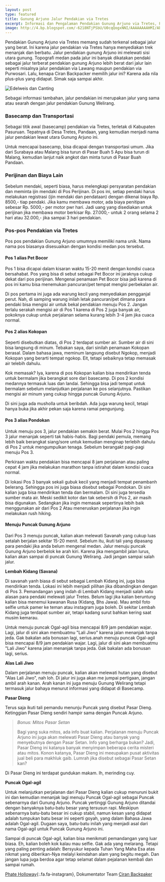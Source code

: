 ```yaml
---
layout: post
type: featured
title: Gunung Arjuno Jalur Pendakian via Tretes
excerpt: Informasi dan Pengalaman Pendakian Gunung Arjuno via Tretes, Pandaan.
image: http://4.bp.blogspot.com/-6218NTjPSbU/U0cqQogxNNI/AAAAAAAAHMI/Abgi2Uhjg2w/s1600/img-puncak.jpg
---
```

Pendakian Gunung Arjuno via Tretes memang sudah terkenal sebagai jalur yang berat. Ini karena jalur pendakian via Tretes hanya menyediakan trek menanjak dan berbatu. Jalur pendakian gunung Arjuno ini melewati sisi utara gunung. Topografi medan pada jalur ini banyak dikatakan pendaki sebagai jalur terberat pendakian gunung Arjuno lebih berat dari jalur lain seperti misalnya jalur pendakian via Lawang maupun pendakian via Purwosari. Lalu, kenapa Ciran Backpacker memilih jalur ini? Karena ada nila plus-plus yang didapat. Simak saja sampai akhir.

<div class="box alt">
<div class="row uniform 50%">
<div class="12u">
<span class="image fit">
<img alt="Edelweis dan Canting" src="http://1.bp.blogspot.com/-sEEDt06ZUOc/U0cq-ZudxWI/AAAAAAAAHNQ/xWYFTl-fCJ4/s1600/edelweis-canting-arjuno.jpg"/>
</span>
</div>
</div>
</div

> Sebagai informasi tambahan, jalur pendakian ini merupakan jalur yang sama atau searah dengan jalur pendakian Gunung Welirang.

### Basecamp dan Transportasi

Sebagai titik awal (basecamp) pendakian via Tretes, terletak di Kabupaten Pasuruan. Tepatnya di Desa Tretes, Pandaan, yang kemudian menjadi nama jalur pendakian lewat utara Gunung Arjuno ini.

Untuk mencapai basecamp, bisa dicapai dengan transportasi umum. Jika dari Surabaya atau Malang bisa turun di Pasar Buah 5 Apu bisa turun di Malang, kemudian lanjut naik angkot dan minta turun di Pasar Buah Pandaan.

### Perijinan dan Biaya Lain

Sebelum mendaki, seperti biasa, harus melengkapi persyaratan pendakian dan meminta ijin mendaki di Pos Perijinan. Di pos ini, setiap pendaki harus melakukan registrasi (ijin mendaki dan pendataan) dengan dikenai biaya Rp. 8500,- tiap pendaki. Jika kamu membawa motor, ada biaya penitipan sebesar Rp. 5000,- per motor pwr hari. Jadi uang yang disediakan untuk perijinan jika membawa motor berkisar Rp. 27.000,- untuk 2 orang selama 2 hari atau 32.000,- jika sampai 3 hari pendakian.

### Pos-pos Pendakian via Tretes

Pos pos pendakian Gunung Arjuno umumnya memiliki nama unik. Nama nama pos biasanya disesuaikan dengan kondisi medan pos tersebut.

#### Pos 1 alias Pet Bocor

Pos 1 bisa dicapai dalam kisaran waktu 15-20 menit dengan kondisi cuaca bersahabat. Pos yang bisa di sebut sebagai Pet Bocor ini jaraknya cukup dekat dari pos perijinan. Mengenai penamaan Pet Bocor bisa jadi karena di pos ini kamu bisa menemukan pancuran/pet tempat mengisi perbekalan air.

Di pos pertama ini juga ada warung kecil yang menyediakan pengganjal perut. Nah, di samping warung inilah letak pancuran/pet dimana para pendaki bisa mengisi air untuk bekal pendakian menuju Pos 2. Jangan terlalu serakah mengisi air di Pos 1 karena di Pos 2 juga banyak air, pokoknya cukup untuk perjalanan selama kurang lebih 3-4 jam jika cuaca normal.

#### Pos 2 alias Kokopan

Seperti disebutkan diatas, di Pos 2 terdapat sumber air. Sumber air di sini bisa langsung di minum. Tebakan saya, dari sinilah penamaan Kokopan berasal. Dalam bahasa jawa, meminum langsung disebut Ngokop, menjadi Kokopan yang berarti tempat ngokop. Eit, tetapi sebaiknya tetap memasak air telebih dahulu.

Kok memasak? Iya, karena di pos Kokopan kalian bisa mendirikan tenda untuk bermalam jika berangkat sore dari basecamp. Di pos 2 kondisi medannya termasuk luas dan landai. Sehingga bisa jadi tempat untuk bermalam sebelum melanjutkan perjalanan ke pos selanjutnya. Pastikan mengisi air minum yang cukup hingga puncak Gunung Arjuno.

Di sini juga ada musholla untuk beribdah. Ada juga warung kecil, tetapi hanya buka jika akhir pekan saja karena ramai pengunjung.

#### Pos 3 alias Pondokan

Untuk menuju pos 3, jalur pendakian semakin berat. Mulai Pos 2 hingga Pos 3 jalur menanjak seperti tak habis-habis. Bagi pendaki pemula, memang lebih baik berangkat siang/sore untuk kemudian menginap terlebih dahulu di Pos 2 untuk mengumpulkan tenaga. Sebelum berangakt pagi-pagi menuju Pos 3.

Perkiraan waktu pendakian bisa mencapai 8 jam perjalanan atau paling cepat 4 jam jika melakukan marathon tanpa istirahat dalam kondisi cuaca normal.

Di lokasi Pos 3 banyak sekali gubuk kecil yang menjadi tempat penambanh belerang. Sehingga pos ini juga biasa disebut sebagai Pondokan. Di sini kalian juga bisa mendirikan tenda dan bermalam. Di sini juga tersedia sumber mata air. Meski sedikit kotor dan tak sebersih di Pos 2, air masih bisa digunakan. Sedangkan jika ingin memasak sepertinya lebih baik menggunakan air dari Pos 2 Atau meneruskan perjalanan jika ingin melakukan rush hiking.

#### Menuju Puncak Gunung Arjuno 

Dari Pos 3 menuju puncak, kalian akan melewati Savanah yang cukup luas setalah berjalan sekitar 15-20 menit. Sebelum itu, ikuti tali yang dipasang para pendaki jika anda belum mengenal medan. Jalur menuju puncak Gunung Arjuno berbelok ke arah kiri. Karena jika  mengambil jalan lurus, kalian akan sampai di puncak Gunung Welirang. Jadi jangan sampai salah jalur.

**Lembah Kidang (Savana)**

Di savanah yanh biasa di sebut sebagai Lembah Kidang ini, juga bisa mendirikan tenda. Lokasi ini lebih menjadi pilihan jika dibandingkan dengan di Pos 3. Pemandangan yang indah di Lembah Kidang menjadi salah satu alasan para pendaki melewati jalur Tretes. Belum lagi jika kalian beruntung kalian bisa menemui kawanan Rusa (Kidang, Bhs Jawa). Mau ambil foto selfie untuk pamer ke teman atau instagram juga boleh. Di sekitar Lembah Kidang juga terdapat sumber air, tetapi kadang surut bahkan kering saat musim kemarau.

Untuk menuju puncak Ogal-agil bisa mencapai 8/9 jam pendakian wajar. Lagi, jalur di sini akan membuatmu "Lali Jiwo" karena jalan menanjak tanpa jeda. Gak bakalan ada bonusan lagi, serius.anah menuju puncak Ogal-agil bisa mencapai 8/9 jam pendakian wajar. Lagi, jalur di sini akan membuatmu "Lali Jiwo" karena jalan menanjak tanpa jeda. Gak bakalan ada bonusan lagi, serius.

**Alas Lali Jiwo**

Dalam perjalanan menuju puncak, kalian akan melewati hutan yang disebut "Alas Lali Jiwo", nah loh. Di jalur ini juga akan me jumpai pertigaan, jangan ambil arah kanan. Arah kanan ini juga menuju Gunung Welirang tetapi termasuk jalur bahaya menurut informasi yang didapat di Basecamp.

**Pasar Dieng**

Terus saja ikuti tali pemandu menunju Puncak yang disebut Pasar Dieng. Ketinggian Pasar Dieng sendiri hampir sama dengan Puncak Arjuno.

> *Bonus: Mitos Pasar Setan*
> 
> Bagi yang suka mitos, ada info buat kalian. Perjalanan menuju Puncak Arjuno ini juga akan melewati Pasar Dieng atau banyak yang menyebutnya dengan Pasar Setan. Info yang berharga bukan? Jadi, Pasar Dieng ini katanya banyak menyimpan beberapa cerita misteri atau mitos. Konon katanya, Pasar Dieng ini meeupakan pusat aktivitas jual beli para makhluk gaib. Lumrah jika disebut sebagai Pasar Setan kan? 

Di Pasar Dieng ini terdapat gundukan makam. Ih, merinding cuy.

**Puncak Ogal-agil**

Untuk melanjutkan perjalanan dari Pasar Dieng kalian cukup menuruni bukit ini dan kemudian menanjak lagi menuju Puncak Ogal-agil sebagai Puncak sebenarnya dari  Gunung Arjuno. Puncak yertinggi Gunung Arjuno ditandai dengan banyaknya batu-batu besar yang tersusun rapi. Meskipun sebenarnya batu-batu besar ini cukup stabil, namun kesan yang didapat adalah tumpukan batu besar ini seperti goyah, yang dalam Bahasa Jawa adalah Ogal-agil. Dugaan saya, batu-batu inilah yang menjadi asal dari nama Ogal-agil untuk Puncak Gunung Arjuno ini.

Sampai di puncak Ogal-agil, kalian bisa menikmati pemandangan yang luar biasa. Eh, kalian boleh kok kalau mau selfie. Gak ada yang melarang. Tetapi yang paling penting adalah: Bersyukur kepada Tuhan Yang Maha Esa atas nikmat yang diberikan-Nya melalyi keindahan alam yang begitu megah. Dan jangan lupa juga berdoa agar tetap selamat dalam pejalanan kembali dan sampai rumah.

[Phate Holloway](https://instagram.com/phateholloway){:.fa.fa-instagram}, Dokumentator Team [Ciran Backpaker](http://backpacker.paciran.com/)
